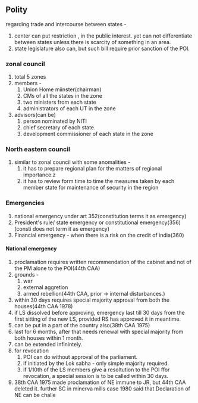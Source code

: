 ## Polity
regarding trade and intercourse between states - 
1. center can put restriction , in the public interest. yet can not differentiate between states unless there is  scarcity of something in an area.
2. state legislature also can, but such bill require prior sanction of the POI.
### zonal council
1. total 5 zones
2. members - 
	1. Union Home miinster(chairman)
	2. CMs of all the states in the zone
	3. two ministers from each state
	4. administrators of each UT in the zone
3. advisors(can be)
	1. person nominated by NITI
	2. chief secretary of each state.
	3. development commissioner of each state in the zone
### North eastern council
1. similar to zonal  council with some anomalities - 
	1. it has to prepare regional plan for the matters of regional importance.z
	2. it has to review form time to time the measures taken by each member state for maintenance of security in the region 
### Emergencies
1. national emergency under art 352(constitution terms it as emergency)
2. President's rule/ state emergency or constitutional emergency(356)(consti does not term it as emergency)
3. Financial emergency - when there is a risk on the credit of india(360)
#### National emergency
1. proclamation requires written recommendation of the cabinet and not of the PM alone to the POI(44th CAA)
2. grounds - 
	1. war
	2. external aggretion
	3. armed rebellion(44th CAA, prior -> internal disturbances.)
3. within 30 days requires special majority approval from both the houses(44th CAA 1978)
4. if LS dissolved before approving, emergency last till 30 days from the first sitting of the new LS, provided RS has approved it in meantime.
5. can  be put in a part of the country also(38th CAA 1975)
6. last for 6 months, after that needs renewal with special majority from both houses within 1 month.
7. can be extended infinintely.
8. for revocation 
	1. POI can do without approval of the parliament.
	2. if initiated by the Lok sabha - only simple majority required.
	3. if 1/10th of the LS members give a resoltution to the POI ffor revocation, a special session is to be called within 30 days.
9. 38th CAA 1975 made proclamation of NE immune to JR, but 44th CAA deleted it. further SC in minerva mills case 1980 said that Declaration of NE can be challe